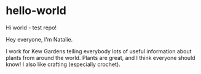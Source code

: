 # hello-world
Hi world - test repo!

Hey everyone, I'm Natalie.

I work for Kew Gardens telling everybody lots of useful information about plants from around the world. Plants are great, and I think everyone should know! I also like crafting (especially crochet).
